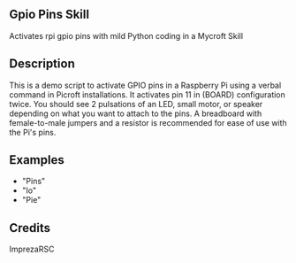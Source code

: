 ## Gpio Pins Skill
Activates rpi gpio pins with mild Python coding in a Mycroft Skill

## Description
This is a demo script to activate GPIO pins in a Raspberry Pi using a verbal command in Picroft installations. It activates pin 11 in (BOARD) configuration twice. You should see 2 pulsations of an LED, small motor, or speaker depending on what you want to attach to the pins. A breadboard with female-to-male jumpers and a resistor is recommended for ease of use with the Pi's pins.

## Examples
 - "Pins"
 - "Io"
 - "Pie"


## Credits
ImprezaRSC


